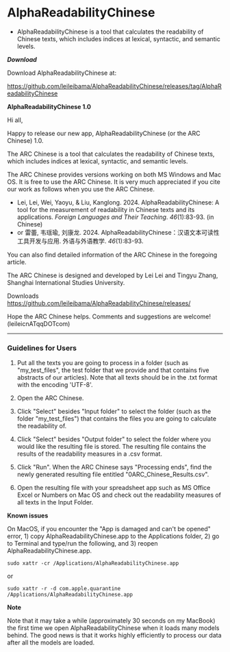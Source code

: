 # AlphaReadabilityChinese

- AlphaReadabilityChinese is a tool that calculates the readability of Chinese texts, which includes indices at lexical, syntactic, and semantic levels.

**_Download_**

Download AlphaReadabilityChinese at:

https://github.com/leileibama/AlphaReadabilityChinese/releases/tag/AlphaReadabilityChinese

**AlphaReadabilityChinese 1.0**

Hi all,

Happy to release our new app, AlphaReadabilityChinese (or the ARC Chinese) 1.0. 

The ARC Chinese is a tool that calculates the readability of Chinese texts, which includes indices at lexical, syntactic, and semantic levels. 

The ARC Chinese provides versions working on both MS Windows and Mac OS. It is free to use the ARC Chinese. It is very much appreciated if you cite our work as follows when you use the ARC Chinese.

- Lei, Lei, Wei, Yaoyu, & Liu, Kanglong. 2024. AlphaReadabilityChinese: A tool for the measurement of readability in Chinese texts and its applications. _Foreign Languages and Their Teaching_. _46_(1):83-93. (in Chinese)
- or 雷蕾, 韦瑶瑜, 刘康龙. 2024. AlphaReadabilityChinese：汉语文本可读性工具开发与应用. 外语与外语教学. _46_(1):83-93.

You can also find detailed information of the ARC Chinese in the foregoing article. 

The ARC Chinese is designed and developed by Lei Lei and Tingyu Zhang, Shanghai International Studies University.

Downloads
https://github.com/leileibama/AlphaReadabilityChinese/releases/

Hope the ARC Chinese helps. Comments and suggestions are welcome! (leileicnATqqDOTcom)


******************************************

### Guidelines for Users

1. Put all the texts you are going to process in a folder (such as "my_test_files", the test folder that we provide and that contains five abstracts of our articles). Note that all texts should be in the .txt format with the encoding 'UTF-8'.

2. Open the ARC Chinese.

3. Click "Select" besides "Input folder" to select the folder (such as the folder "my_test_files") that contains the files you are going to calculate the readability of. 

3. Click "Select" besides "Output folder" to select the folder where you would like the resulting file is stored. The resulting file contains the results of the readability measures in a .csv format. 

4. Click "Run". When the ARC Chinese says "Processing ends", find the newly generated resulting file entitled "0ARC_Chinese_Results.csv". 

5. Open the resulting file with your spreadsheet app such as MS Office Excel or Numbers on Mac OS and check out the readability measures of all texts in the Input Folder.

**Known issues**

On MacOS, if you encounter the "App is damaged and can't be opened" error, 1) copy AlphaReadabilityChinese.app to the Applications folder, 2) go to Terminal and type/run the following, and 3) reopen AlphaReadabilityChinese.app. 

`sudo xattr -cr /Applications/AlphaReadabilityChinese.app`

or

`sudo xattr -r -d com.apple.quarantine /Applications/AlphaReadabilityChinese.app`

**Note**

Note that it may take a while (approximately 30 seconds on my MacBook) the first time we open AlphaReadabilityChinese when it loads many models behind. The good news is that it works highly efficiently to process our data after all the models are loaded. 


